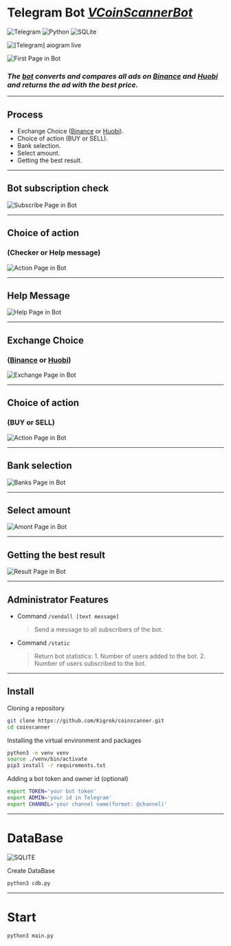 # Telegram Bot _[VCoinScannerBot](https://t.me/VCoinScannerBot)_

![Telegram](https://img.shields.io/badge/Telegram-2CA5E0?style=for-the-badge&logo=telegram&logoColor=white) ![Python](https://img.shields.io/badge/python-3670A0?style=for-the-badge&logo=python&logoColor=ffdd54) ![SQLite](https://img.shields.io/badge/sqlite-%2307405e.svg?style=for-the-badge&logo=sqlite&logoColor=white)

![\[Telegram\] aiogram live](https://img.shields.io/badge/telegram-aiogram-blue.svg?style=flat-square)

![First Page in Bot](https://lh3.googleusercontent.com/u/0/drive-viewer/AFDK6gPey7enyxwP18z5Im0ABV-KSI5LPVtz79DTqwZM5uhvCZUXwCroBdU5wfeiw0WyBVDhABOzcRyJmd7I0x00iByd0F6kAg=w1366-h663)

### _The [bot](https://t.me/VCoinScannerBot)  converts and compares all ads on [Binance](https://www.binance.info/ru/activity/referral-entry/CPA?fromActivityPage=true&ref=CPA_00P2G3TCHK) and [Huobi](https://www.huobi.com/ru-ru/v/register/double-invite/?invite_code=48vd5223&inviter_id=11345710) and returns the ad with the best price._

---

## Process

- Exchange Choice ([Binance](https://www.binance.info/ru/activity/referral-entry/CPA?fromActivityPage=true&ref=CPA_00P2G3TCHK) or [Huobi](https://www.huobi.com/ru-ru/v/register/double-invite/?invite_code=48vd5223&inviter_id=11345710)).
- Choice of action (BUY or SELL).
- Bank selection.
- Select amount.
- Getting the best result.

---

## Bot subscription check

![Subscribe Page in Bot](https://lh3.googleusercontent.com/u/0/drive-viewer/AFDK6gOJU19zA0qSHwxK85dBT2dTgTEGlFJaatcpX0v2CqF3izP1jV3BRbWFW3pa4Z3XYKiToPWt1kdGZ99a3feR5CvYgixzHA=w1366-h663)

---

## Choice of action 
### (Checker or Help message)

![Action Page in Bot](https://lh3.googleusercontent.com/u/0/drive-viewer/AFDK6gOxgx_uOitrXERTAmzZU_oTCO5fETp0C4B2iVNNHCfjwNbPZKifP9upjg2s_TrRU0g9EGGr47JfSAqPDR-9b4Sbmi0v=w1366-h663)

---

## Help Message

![Help Page in Bot](https://lh3.googleusercontent.com/u/0/drive-viewer/AFDK6gPl0nvr86MmXKCoXvhx2Bkb3K78fmT9mVLMmIy6yetAuyUxlX08vNC_0sCgxpB_XrwxKiw8HfoGshCwH2qwKVtporkh=w1366-h663)

---

## Exchange Choice 
### ([Binance](https://www.binance.info/ru/activity/referral-entry/CPA?fromActivityPage=true&ref=CPA_00P2G3TCHK) or [Huobi](https://www.huobi.com/ru-ru/v/register/double-invite/?invite_code=48vd5223&inviter_id=11345710))

![Exchange Page in Bot](https://lh3.googleusercontent.com/u/0/drive-viewer/AFDK6gPY1z33yHw3iiuLu7J39BrksDOTHh0u5DGg4StgrcD2RMmh-tHiWg-wSEgtiDlm06L2kCLWaxM8FGzspF40ZygvzbAc=w1366-h663)

---

## Choice of action 
### (BUY or SELL)

![Action Page in Bot](https://lh3.googleusercontent.com/u/0/drive-viewer/AFDK6gPr6S9dSJoa8CYMCfFX4ux2kOqHAlFg0i6BhHIiLkKM7-YcWkp2JEy0E-WNe1PgyEyP-cirA0p5W5ssN4FNXmW2P7bkTw=w1366-h663)

---

## Bank selection

![Banks Page in Bot](https://lh3.googleusercontent.com/u/0/drive-viewer/AFDK6gPChVydkv8ItEaMUSysraPdfQ-a7MZfPY1vwOqjjBL1OpVXeIwKALqrbz2HeWFA_NSOJoa8Uznnx0s_RPxNvbwr6p3L=w1366-h663)

---

## Select amount

![Amont Page in Bot](https://lh3.googleusercontent.com/u/0/drive-viewer/AFDK6gOAL_SS-eFUwcg_RCcsT0V1eIsj9rSx5A8hIYNSryjN3sKpI4_Om4x_wZzzMsPwti0wmTmzU3k5i9dBiwtoy8rwGKG-=w1366-h663)

---

## Getting the best result

![Result Page in Bot](https://lh3.googleusercontent.com/u/0/drive-viewer/AFDK6gNPWcPbD8GcEIHL3AqPpFhdXVCEp2IDXrLKNeA3NHJQNZHlSWHZjskJZONGhtH9iUOTI7rBt-1rek0Vw8BO9Sj2FdqrQw=w1366-h663)

---

## Administrator Features

-  Command ```/sendall [text message] ```
    >Send a message to all subscribers of the bot.
- Command ```/static```
    >Return bot statistics:
        1. Number of users added to the bot.
        2. Number of users subscribed to the bot.

---

## Install 

Cloning a repository
```sh
git clone https://github.com/Kigrok/coinscanner.git
cd coinscanner
```

Installing the virtual environment and packages

```sh
python3 -m venv venv
source ./venv/bin/activate
pip3 install -r requirements.txt
```

Adding a bot token and owner id (optional)

```sh
export TOKEN='your bot token'
export ADMIN='your id in Telegram'
export CHANNEL='your channel name(format: @channel)'
```

----

# DataBase 
![SQLITE](https://img.shields.io/badge/SQLite-07405E?style=for-the-badge&logo=sqlite&logoColor=white)

Create DataBase
```sh
python3 cdb.py
```
---

# Start

```sh
python3 main.py
```

